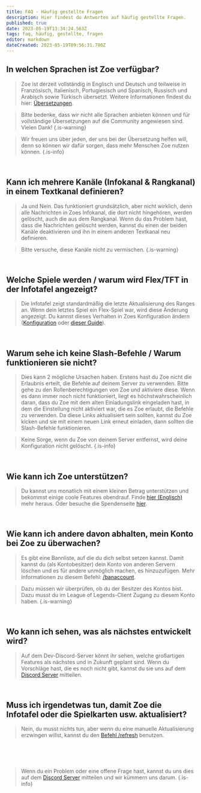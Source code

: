 ```yaml
---
title: FAQ - Häufig gestellte Fragen
description: Hier findest du Antworten auf häufig gestellte Fragen.
published: true
date: 2023-05-19T13:34:24.563Z
tags: faq, häufig, gestellte, fragen
editor: markdown
dateCreated: 2023-05-19T09:56:31.780Z
---
```


## In welchen Sprachen ist Zoe verfügbar?

>Zoe ist derzeit vollständig in Englisch und Deutsch und teilweise in Französisch, Italienisch, Portugiesisch und Spanisch, Russisch und Arabisch sowie Türkisch übersetzt.  Weitere Informationen findest du hier: [Übersetzungen](https://wiki.zoe-discord-bot.ch/de/translation).

>Bitte bedenke, dass wir nicht alle Sprachen anbieten können und für vollständige Übersetzungen auf die Community angewiesen sind. Vielen Dank!
>{.is-warning}

>Wir freuen uns über jeden, der uns bei der Übersetzung helfen will, denn so können wir dafür sorgen, dass mehr Menschen Zoe nutzen können.
>{.is-info}

<br>

## Kann ich mehrere Kanäle (Infokanal & Rangkanal) in einem Textkanal definieren?

> Ja und Nein. Das funktioniert grundsätzlich, aber nicht wirklich, denn alle Nachrichten in Zoes Infokanal, die dort nicht hingehören, werden gelöscht, auch die aus dem Rangkanal.  Wenn du das Problem hast, dass die Nachrichten gelöscht werden, kannst du einen der beiden Kanäle deaktivieren und ihn in einem anderen Textkanal neu definieren.


> Bitte versuche, diese Kanäle nicht zu vermischen.
>{.is-warning}

<br>

## Welche Spiele werden / warum wird Flex/TFT in der Infotafel angezeigt?


> Die Infotafel zeigt standardmäßig die letzte Aktualisierung des Ranges an. Wenn dein letztes Spiel ein Flex-Spiel war, wird diese Änderung angezeigt. Du kannst dieses Verhalten in Zoes Konfiguration ändern ([Konfiguration](http://wiki.zoe-discord-bot.ch/en/Zoe-Configuration/Infochannel/Infochannel-Rankfilter) oder [dieser Guide](http://wiki.zoe-discord-bot.ch/en/Guides/SoloQ-Infopanel)).

<br>

## Warum sehe ich keine Slash-Befehle / Warum funktionieren sie nicht?

> Dies kann 2 mögliche Ursachen haben. Erstens hast du Zoe nicht die Erlaubnis erteilt, die Befehle auf deinem Server zu verwenden. Bitte gehe zu den Rollenberechtigungen von Zoe und aktiviere diese. Wenn es dann immer noch nicht funktioniert, liegt es höchstwahrscheinlich daran, dass du Zoe mit dem alten Einladungslink eingeladen hast, in dem die Einstellung nicht aktiviert war, die es Zoe erlaubt, die Befehle zu verwenden. Da diese Links aktualisiert sein sollten, kannst du Zoe kicken und sie mit einem neuen Link erneut einladen, dann sollten die Slash-Befehle funktionieren. 


>Keine Sorge, wenn du Zoe von deinem Server entfernst, wird deine Konfiguration nicht gelöscht.
>{.is-info}

<br>

## Wie kann ich Zoe unterstützen?

> Du kannst uns monatlich mit einem kleinen Betrag unterstützen und bekommst einige coole Features obendrauf. Finde [hier (Englisch)](/en/support/) mehr heraus. Oder besuche die Spendenseite [hier](https://zoe-discord-bot.ch/donate.html).

<br>

## Wie kann ich andere davon abhalten, mein Konto bei Zoe zu überwachen?

> Es gibt eine Bannliste, auf die du dich selbst setzen kannst. Damit kannst du (als Kontobesitzer) dein Konto von anderen Servern löschen und es für andere unmöglich machen, es hinzuzufügen. Mehr Informationen zu diesem Befehl: [/banaccount](/en/commands/other/banAccount).

>Dazu müssen wir überprüfen, ob du der Besitzer des Kontos bist. Dazu musst du im League of Legends-Client Zugang zu diesem Konto haben.
>{.is-warning}

<br>

## Wo kann ich sehen, was als nächstes entwickelt wird?

> Auf dem Dev-Discord-Server könnt ihr sehen, welche großartigen Features als nächstes und in Zukunft geplant sind. Wenn du Vorschläge hast, die es noch nicht gibt, kannst du sie uns auf dem [Discord Server](https://discord.gg/4Rxrzsxb7d) mitteilen.

<br>

## Muss ich irgendetwas tun, damit Zoe die Infotafel oder die Spielkarten usw. aktualisiert?

> Nein, du musst nichts tun, aber wenn du eine manuelle Aktualisierung erzwingen willst, kannst du den [Befehl /refresh](/en/commands/important/refresh/) benutzen.

<br><br><br>


> Wenn du ein Problem oder eine offene Frage hast, kannst du uns dies auf dem [Discord Server](https://discord.gg/4Rxrzsxb7d) mitteilen und wir kümmern uns darum.
>{.is-info}